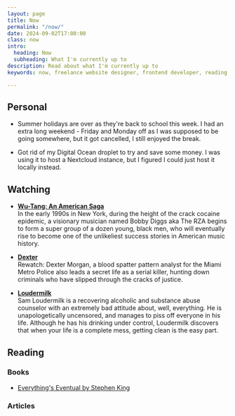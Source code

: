 ```yaml
---
layout: page
title: Now
permalink: "/now/"
date: 2024-09-02T17:00:00
class: now
intro:
  heading: Now
  subheading: What I'm currently up to
description: Read about what I'm currently up to
keywords: now, freelance website designer, frontend developer, reading, watching, work

---
```

## Personal
* Summer holidays are over as they're back to school this week. I had an extra long weekend - Friday and Monday off as I was supposed to be going somewhere, but it got cancelled, I still enjoyed the break.

* Got rid of my Digital Ocean droplet to try and save some money. I was using it to host a Nextcloud instance, but I figured I could just host it locally instead.

## Watching
* **[Wu-Tang: An American Saga](https://www.themoviedb.org/tv/90870-wu-tang-an-american-saga "Wu-Tang: An American Saga")**  
In the early 1990s in New York, during the height of the crack cocaine epidemic, a visionary musician named Bobby Diggs aka The RZA begins to form a super group of a dozen young, black men, who will eventually rise to become one of the unlikeliest success stories in American music history.

* **[Dexter](https://www.themoviedb.org/tv/1405-dexter "Dexter")**  
Rewatch: Dexter Morgan, a blood spatter pattern analyst for the Miami Metro Police also leads a secret life as a serial killer, hunting down criminals who have slipped through the cracks of justice.

* **[Loudermilk](https://www.themoviedb.org/tv/73200-loudermilk "Loudermilk")**  
Sam Loudermilk is a recovering alcoholic and substance abuse counselor with an extremely bad attitude about, well, everything. He is unapologetically uncensored, and manages to piss off everyone in his life. Although he has his drinking under control, Loudermilk discovers that when your life is a complete mess, getting clean is the easy part.

## Reading

### Books
* [ Everything's Eventual by Stephen King](https://bookwyrm.social/book/73015/s/everythings-eventual "Everything's Eventual by Stephen King")

### Articles
